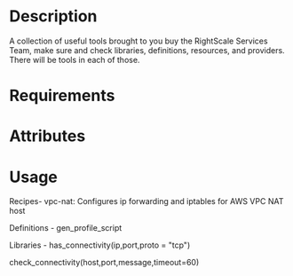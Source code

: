 Description
===========
A collection of useful tools brought to you buy the RightScale Services Team, make sure and check libraries, definitions, resources, and providers. There will be tools in each of those. 

Requirements
============

Attributes
==========

Usage
=====
Recipes-
  vpc-nat:  Configures ip forwarding and iptables for AWS VPC NAT host

Definitions -
  gen_profile_script

Libraries - 
  has_connectivity(ip,port,proto = "tcp")

  check_connectivity(host,port,message,timeout=60)


